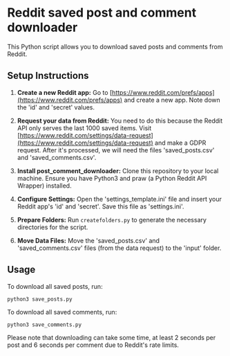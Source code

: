 # Reddit saved post and comment downloader
This Python script allows you to download saved posts and comments from Reddit.

## Setup Instructions

1. **Create a new Reddit app:** Go to [https://www.reddit.com/prefs/apps](https://www.reddit.com/prefs/apps) and create a new app. Note down the 'id' and 'secret' values.

2. **Request your data from Reddit:** You need to do this because the Reddit API only serves the last 1000 saved items. Visit [https://www.reddit.com/settings/data-request](https://www.reddit.com/settings/data-request) and make a GDPR request. After it's processed, we will need the files 'saved_posts.csv' and 'saved_comments.csv'.

3. **Install post_comment_downloader:** Clone this repository to your local machine. Ensure you have Python3 and praw (a Python Reddit API Wrapper) installed. 

4. **Configure Settings:** Open the 'settings_template.ini' file and insert your Reddit app's 'id' and 'secret'. Save this file as 'settings.ini'.

5. **Prepare Folders:** Run `createfolders.py` to generate the necessary directories for the script.

6. **Move Data Files:** Move the 'saved_posts.csv' and 'saved_comments.csv' files (from the data request) to the 'input' folder.

## Usage

To download all saved posts, run:


`python3 save_posts.py`

To download all saved comments, run:

`python3 save_comments.py`

Please note that downloading can take some time,
at least 2 seconds per post and 6 seconds per comment due to Reddit's rate limits.
